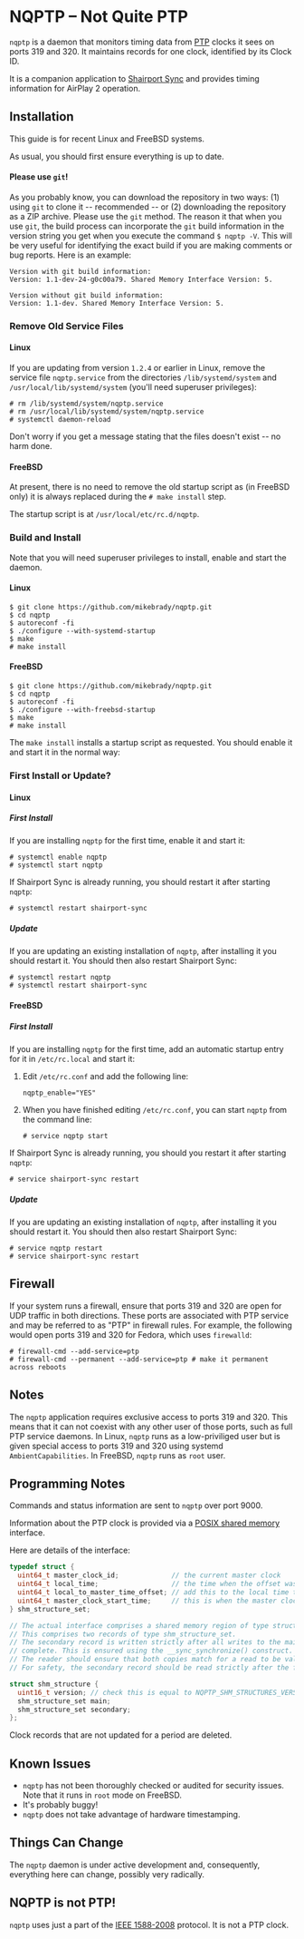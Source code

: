 # NQPTP – Not Quite PTP
`nqptp` is a daemon that monitors timing data from [PTP](https://en.wikipedia.org/wiki/Precision_Time_Protocol) clocks it sees on ports 319 and 320. It maintains records for one clock, identified by its Clock ID.

It is a companion application to [Shairport Sync](https://github.com/mikebrady/shairport-sync) and provides timing information for AirPlay 2 operation.

## Installation

This guide is for recent Linux and FreeBSD systems.

As usual, you should first ensure everything is up to date.

#### Please use `git`!
As you probably know, you can download the repository in two ways: (1) using `git` to clone it  -- recommended -- or (2) downloading the repository as a ZIP archive. Please use the `git` method. The reason it that when you use `git`,
the build process can incorporate the `git` build information in the version string you get when you execute the command `$ nqptp -V`.
This will be very useful for identifying the exact build if you are making comments or bug reports. Here is an example:
```
Version with git build information:
Version: 1.1-dev-24-g0c00a79. Shared Memory Interface Version: 5.

Version without git build information:
Version: 1.1-dev. Shared Memory Interface Version: 5.
```
### Remove Old Service Files
#### Linux
If you are updating from version `1.2.4` or earlier in Linux, remove the service file `nqptp.service` from the directories `/lib/systemd/system` and `/usr/local/lib/systemd/system` (you'll need superuser privileges):
```
# rm /lib/systemd/system/nqptp.service
# rm /usr/local/lib/systemd/system/nqptp.service
# systemctl daemon-reload
```
Don't worry if you get a message stating that the files doesn't exist -- no harm done.

#### FreeBSD
At present, there is no need to remove the old startup script as (in FreeBSD only) it is always replaced during the `# make install` step.

The startup script is at `/usr/local/etc/rc.d/nqptp`. 

### Build and Install

Note that you will need superuser privileges to install, enable and start the daemon.

#### Linux
```
$ git clone https://github.com/mikebrady/nqptp.git
$ cd nqptp
$ autoreconf -fi
$ ./configure --with-systemd-startup
$ make
# make install
```
#### FreeBSD
```
$ git clone https://github.com/mikebrady/nqptp.git
$ cd nqptp
$ autoreconf -fi
$ ./configure --with-freebsd-startup
$ make
# make install
```
The `make install` installs a startup script as requested. You should enable it and start it in the normal way:

### First Install or Update?
#### Linux
##### First Install
If you are installing `nqptp` for the first time, enable it and start it:
```
# systemctl enable nqptp
# systemctl start nqptp
```
If Shairport Sync is already running, you should restart it after starting `nqptp`:
```
# systemctl restart shairport-sync
```
##### Update
If you are updating an existing installation of `nqptp`, after installing it you should restart it. You should then also restart Shairport Sync:
```
# systemctl restart nqptp
# systemctl restart shairport-sync
```
#### FreeBSD
##### First Install
If you are installing `nqptp` for the first time, add an automatic startup entry for it in `/etc/rc.local` and start it:
1. Edit `/etc/rc.conf` and add the following line:
   ```
   nqptp_enable="YES"
   ```
2. When you have finished editing `/etc/rc.conf`, you can start `nqptp` from the command line:
   ```
   # service nqptp start
   ```
If Shairport Sync is already running, you should you restart it after starting `nqptp`:
```
# service shairport-sync restart
```

##### Update
If you are updating an existing installation of `nqptp`, after installing it you should restart it. You should then also restart Shairport Sync:
```
# service nqptp restart
# service shairport-sync restart
```

## Firewall
If your system runs a firewall, ensure that ports 319 and 320 are open for UDP traffic in both directions. These ports are associated with PTP service and may be referred to as "PTP" in firewall rules. For example, the following would open ports 319 and 320 for Fedora, which uses `firewalld`:
```
# firewall-cmd --add-service=ptp
# firewall-cmd --permanent --add-service=ptp # make it permanent across reboots
```

## Notes
The `nqptp` application requires exclusive access to ports 319 and 320.
This means that it can not coexist with any other user of those ports, such as full PTP service daemons.
In Linux, `nqptp` runs as a low-priviliged user but is given special access to ports 319 and 320 using systemd `AmbientCapabilities`.
In FreeBSD, `nqptp` runs as `root` user.

## Programming Notes
Commands and status information are sent to `nqptp` over port 9000. 

Information about the PTP clock is provided via a [POSIX shared memory](https://pubs.opengroup.org/onlinepubs/007908799/xsh/shm_open.html) interface. 


Here are details of the interface:
```c
typedef struct {
  uint64_t master_clock_id;             // the current master clock
  uint64_t local_time;                  // the time when the offset was calculated
  uint64_t local_to_master_time_offset; // add this to the local time to get master clock time
  uint64_t master_clock_start_time;     // this is when the master clock became master
} shm_structure_set;

// The actual interface comprises a shared memory region of type struct shm_structure.
// This comprises two records of type shm_structure_set. 
// The secondary record is written strictly after all writes to the main record are
// complete. This is ensured using the __sync_synchronize() construct.
// The reader should ensure that both copies match for a read to be valid.
// For safety, the secondary record should be read strictly after the first.

struct shm_structure {
  uint16_t version; // check this is equal to NQPTP_SHM_STRUCTURES_VERSION
  shm_structure_set main;
  shm_structure_set secondary;
};
```

Clock records that are not updated for a period are deleted.
## Known Issues
* `nqptp` has not been thoroughly checked or audited for security issues. Note that it runs in `root` mode on FreeBSD.
* It's probably buggy!
* `nqptp` does not take advantage of hardware timestamping.

## Things Can Change
The `nqptp` daemon is under active development and, consequently, everything here can change, possibly very radically.

## NQPTP is not PTP!
`nqptp` uses just a part of the [IEEE 1588-2008](https://standards.ieee.org/standard/1588-2008.html) protocol. It is not a PTP clock.
